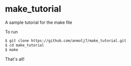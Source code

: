 # make_tutorial
A sample tutorial for the make file

To run 
```bash
$ git clone https://github.com/anmolj7/make_tutorial.git 
$ cd make_tutorial
$ make
```

That's all!
